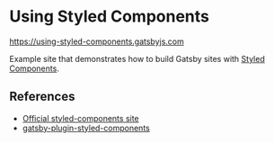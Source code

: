 # Using Styled Components

https://using-styled-components.gatsbyjs.com

Example site that demonstrates how to build Gatsby sites with
[Styled Components](https://styled-components.com/).

## References

- [Official styled-components site](https://styled-components.com/)
- [gatsby-plugin-styled-components](https://www.gatsbyjs.com/plugins/gatsby-plugin-styled-components/)
